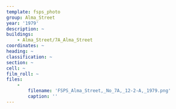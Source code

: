 ```yaml
---
template: fsps_photo
group: Alma_Street
year: '1979'
description: ~
buildings:
    - Alma_Street/7A_Alma_Street
coordinates: ~
heading: ~
classification: ~
section: ~
cell: ~
film_roll: ~
files:
    -
        filename: 'FSPS_Alma_Street,_No_7A,_12-2-A,_1979.png'
        caption: ''
---
```

